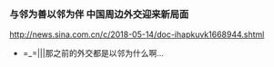 ### 与邻为善以邻为伴 中国周边外交迎来新局面
http://news.sina.com.cn/c/2018-05-14/doc-ihapkuvk1668944.shtml
- =_=|||那之前的外交都是以邻为什么啊…